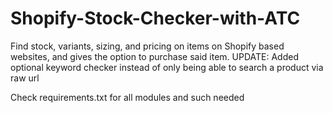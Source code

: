# Shopify-Stock-Checker-with-ATC
Find stock, variants, sizing, and pricing on items on Shopify based websites, and gives the option to purchase said item.
UPDATE: Added optional keyword checker instead of only being able to search a product via raw url

Check requirements.txt for all modules and such needed

